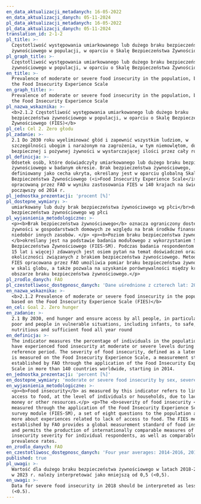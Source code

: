 ```yaml
---
en_data_aktualizacji_metadanych: 16-05-2022
en_data_aktualizacji_danych: 05-11-2024
pl_data_aktualizacji_metadanych: 16-05-2022
pl_data_aktualizacji_danych: 05-11-2024
translation_id: 2-1-2
pl_title: >-
  Częstotliwość występowania umiarkowanego lub dużego braku bezpieczeństwa
  żywnościowego w populacji, w oparciu o Skalę Bezpieczeństwa Żywnościowego
pl_graph_title: >-
  Częstotliwość występowania umiarkowanego lub dużego braku bezpieczeństwa
  żywnościowego w populacji, w oparciu o Skalę Bezpieczeństwa Żywnościowego
en_title: >-
  Prevalence of moderate or severe food insecurity in the population, based on
  the Food Insecurity Experience Scale
en_graph_title: >-
  Prevalence of moderate or severe food insecurity in the population, based on
  the Food Insecurity Experience Scale
pl_nazwa_wskaznika: >-
  <b>2.1.2 Częstotliwość występowania umiarkowanego lub dużego braku
  bezpieczeństwa żywnościowego w populacji, w oparciu o Skalę Bezpieczeństwa
  Żywnościowego (FIES)</b>
pl_cel: Cel 2. Zero głodu
pl_zadanie: >-
  2.1 Do 2030 roku wyeliminować głód i zapewnić wszystkim ludziom, w
  szczególności ubogim i narażonym na zagrożenia, w tym niemowlętom, dostęp do
  bezpiecznej i pożywnej żywności w wystarczającej ilości przez cały rok
pl_definicja: >-
  Odsetek osób, które doświadczyły umiarkowanego lub dużego braku bezpieczeństwa
  żywnościowego w badanym okresie. Brak bezpieczeństwa żywnościowego,
  definiowany jako cecha ukryta, określany jest w oparciu globalną Skalę
  Bezpieczeństwa Żywnościowego (<i>Food Insecurity Experience Scale</i> – FIES),
  opracowaną przez FAO w wyniku zastosowania FIES w 140 krajach na świecie,
  począwszy od 2014 r.
pl_jednostka_prezentacji: 'procent [%]'
pl_dostepne_wymiary: >-
  umiarkowany lub duży brak bezpieczeństwa żywnościowego wg płci</br>duży brak
  bezpieczeństwa żywnościowego wg płci
pl_wyjasnienia_metodologiczne: >-
  <p><b>Brak bezpieczeństwa żywnościowego</b> oznacza ograniczony dostęp do
  żywności w gospodarstwach domowych ze względu na brak środków finansowych lub
  niedobór innych zasobów. </p> <p><b>Poziom braku bezpieczeństwa żywnościowego
  </b>określany jest na podstawie badania modułowego z wykorzystaniem Skali
  Bezpieczeństwa Żywnościowego (FIES-SM). Podczas badania respondentom (w wieku
  15 lat i więcej) zdawanych jest osiem pytań na temat doświadczeń oraz
  okoliczności związanych z brakiem bezpieczeństwa żywnościowego. Metodologia
  FIES opracowana przez FAO umożliwia pomiar braku bezpieczeństwa żywnościowego
  w skali globu, a także pozwala na uzyskanie porównywalności między krajami w
  obszarze braku bezpieczeństwa żywnościowego.</p>
pl_zrodlo_danych: FAO
pl_czestotliwosc_dostępnosc_danych: 'Dane uśrednione z czterech lat: 2014-2016, 2015-2017, 2016-2018, 2017-2019.'
en_nazwa_wskaznika: >-
  <b>2.1.2 Prevalence of moderate or severe food insecurity in the population,
  based on the Food Insecurity Experience Scale (FIES)</b>
en_cel: Goal 2. Zero hunger
en_zadanie: >-
  2.1 By 2030, end hunger and ensure access by all people, in particular the
  poor and people in vulnerable situations, including infants, to safe,
  nutritious and sufficient food all year round
en_definicja: >-
  The indicator measures the percentage of individuals in the population who
  have experienced food insecurity at moderate or severe levels during the
  reference period. The severity of food insecurity, defined as a latent trait,
  is measured on the Food Insecurity Experience Scale, a measurement standard
  established by FAO through the application of the Food Insecurity Experience
  Scale in more than 140 countries worldwide, starting in 2014.
en_jednostka_prezentacji: 'percent [%]'
en_dostepne_wymiary: 'moderate or severe food insecurity by sex, severe food insecurity by sex'
en_wyjasnienia_metodologiczne: >-
  <p><b>Food insecurity</b> as measured by this indicator refers to limited
  access to food, at the level of individuals or households, due to lack of
  money or other resources.</p> <p>The <b>severity of food insecurity </b>is
  measured through the application of the Food Insecurity Experience Scale
  survey module (FIES-SM), a set of eight questions to the population aged 15 or
  more about experiences related to lack of access to food. The FIES methodology
  established by FAO provides a global measurement standard of food insecurity
  and permits the production of internationally comparable measures of food
  insecurity severity for individual respondents, as well as comparable national
  prevalence rates.
en_zrodlo_danych: FAO
en_czestotliwosc_dostępnosc_danych: 'Four year averages: 2014-2016, 2015-2017, 2016-2018, 2017-2019.'
published: true
pl_uwagi: >-
  Wartość dla dużego braku bezpieczeństwa żywnościowego w latach 2018-2019 oraz
  w 2023 r. należy interpretować jako mniejszą od 0,5 (<0,5).
en_uwagi: >-
  Data for severe food insecurity in 2018 should be interpreted as less than 0.5
  (<0.5).
---
```

